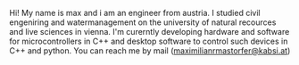 Hi! 
My name is max and i am an engineer from austria. 
I studied civil engeniring and watermanagement on the university of natural recources and live sciences in vienna.
I'm curerntly developing hardware and software for microcontrollers in C++ and desktop software to control such devices in C++ and python.
You can reach me by mail (maximilianrmastorfer@kabsi.at)


